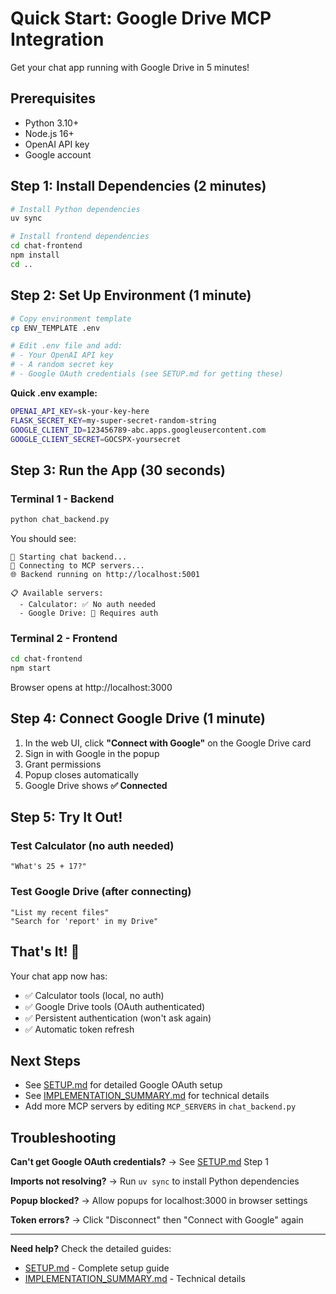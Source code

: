 # Quick Start: Google Drive MCP Integration

Get your chat app running with Google Drive in 5 minutes!

## Prerequisites

- Python 3.10+
- Node.js 16+
- OpenAI API key
- Google account

## Step 1: Install Dependencies (2 minutes)

```bash
# Install Python dependencies
uv sync

# Install frontend dependencies
cd chat-frontend
npm install
cd ..
```

## Step 2: Set Up Environment (1 minute)

```bash
# Copy environment template
cp ENV_TEMPLATE .env

# Edit .env file and add:
# - Your OpenAI API key
# - A random secret key
# - Google OAuth credentials (see SETUP.md for getting these)
```

**Quick .env example:**
```bash
OPENAI_API_KEY=sk-your-key-here
FLASK_SECRET_KEY=my-super-secret-random-string
GOOGLE_CLIENT_ID=123456789-abc.apps.googleusercontent.com
GOOGLE_CLIENT_SECRET=GOCSPX-yoursecret
```

## Step 3: Run the App (30 seconds)

### Terminal 1 - Backend
```bash
python chat_backend.py
```

You should see:
```
🚀 Starting chat backend...
📡 Connecting to MCP servers...
🌐 Backend running on http://localhost:5001

📋 Available servers:
  - Calculator: ✅ No auth needed
  - Google Drive: 🔐 Requires auth
```

### Terminal 2 - Frontend
```bash
cd chat-frontend
npm start
```

Browser opens at http://localhost:3000

## Step 4: Connect Google Drive (1 minute)

1. In the web UI, click **"Connect with Google"** on the Google Drive card
2. Sign in with Google in the popup
3. Grant permissions
4. Popup closes automatically
5. Google Drive shows **✅ Connected**

## Step 5: Try It Out!

### Test Calculator (no auth needed)
```
"What's 25 + 17?"
```

### Test Google Drive (after connecting)
```
"List my recent files"
"Search for 'report' in my Drive"
```

## That's It! 🎉

Your chat app now has:
- ✅ Calculator tools (local, no auth)
- ✅ Google Drive tools (OAuth authenticated)
- ✅ Persistent authentication (won't ask again)
- ✅ Automatic token refresh

## Next Steps

- See [SETUP.md](./SETUP.md) for detailed Google OAuth setup
- See [IMPLEMENTATION_SUMMARY.md](./IMPLEMENTATION_SUMMARY.md) for technical details
- Add more MCP servers by editing `MCP_SERVERS` in `chat_backend.py`

## Troubleshooting

**Can't get Google OAuth credentials?**
→ See [SETUP.md](./SETUP.md) Step 1

**Imports not resolving?**
→ Run `uv sync` to install Python dependencies

**Popup blocked?**
→ Allow popups for localhost:3000 in browser settings

**Token errors?**
→ Click "Disconnect" then "Connect with Google" again

---

**Need help?** Check the detailed guides:
- [SETUP.md](./SETUP.md) - Complete setup guide
- [IMPLEMENTATION_SUMMARY.md](./IMPLEMENTATION_SUMMARY.md) - Technical details

